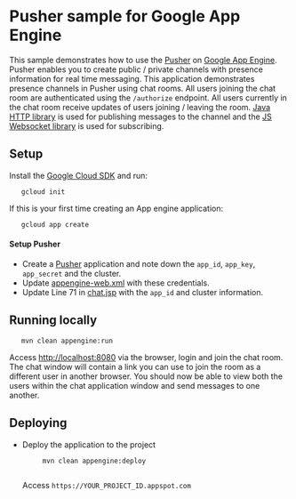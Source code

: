 # Pusher sample for Google App Engine

This sample demonstrates how to use the [Pusher][pusher] on [Google App Engine][ae-docs].
Pusher enables you to create public / private channels with presence information for real time messaging.
This application demonstrates presence channels in Pusher using chat rooms.
All users joining the chat room are authenticated using the `/authorize` endpoint.
All users currently in the chat room receive updates of users joining / leaving the room.
[Java HTTP library](https://github.com/pusher/pusher-http-java) is used for publishing messages to the channel
and the [JS Websocket library](https://github.com/pusher/pusher-js) is used for subscribing.

[pusher]: https://pusher.com
[ae-docs]: https://cloud.google.com/appengine/docs/java/

## Setup

Install the [Google Cloud SDK](https://cloud.google.com/sdk/) and run:
```
   gcloud init
```
If this is your first time creating an App engine application:
```
   gcloud app create
```

#### Setup Pusher

- Create a [Pusher] application and note down the `app_id`, `app_key`, `app_secret` and the cluster.
- Update [appengine-web.xml](src/main/webapp/WEB-INF/appengine-web.xml) with these credentials.
- Update Line 71 in [chat.jsp](src/main/webapp/WEB-INF/view/chat.jsp) with the `app_id` and cluster information.


## Running locally

```
   mvn clean appengine:run
```

Access [http://localhost:8080](http://localhost:8080) via the browser, login and join the chat room.
The chat window will contain a link you can use to join the room as a different user in another browser.
You should now be able to view both the users within the chat application window and send messages to one another.

## Deploying

- Deploy the application to the project
  ```
       mvn clean appengine:deploy
      
  ```
  Access `https://YOUR_PROJECT_ID.appspot.com`
